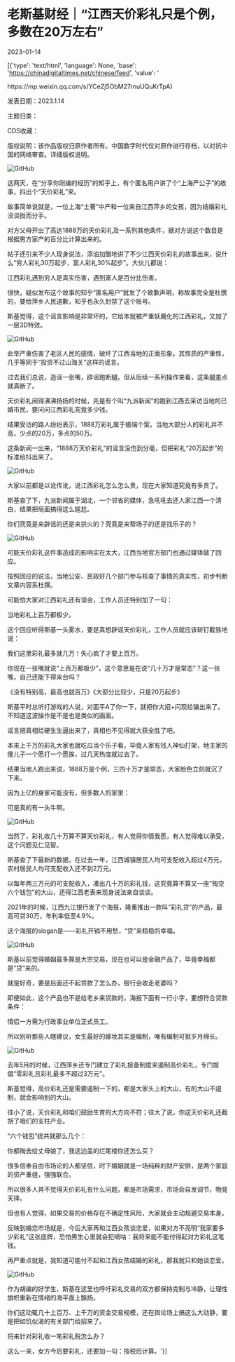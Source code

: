 # 老斯基财经｜“江西天价彩礼只是个例，多数在20万左右”

2023-01-14

[{'type': 'text/html', 'language': None, 'base': 'https://chinadigitaltimes.net/chinese/feed', 'value': '

<div class="su-spoiler-title)

标题：原标题：守护最好的江西女孩

作者：波旁斯基

来源：<a href="https://mp.weixin.qq.com/s/YCeZj5ObM27rnuUQuKrTpA)

发表日期：2023.1.14

主题归类：

CDS收藏：

版权说明：该作品版权归原作者所有。中国数字时代仅对原作进行存档，以对抗中国的网络审查。详细版权说明。





![GitHub](https://chinadigitaltimes.net/chinese/files/2023/01/image-1673687603632.png)

这两天，在“分享你刚编的经历”的知乎上，有个匿名用户讲了个“上海严公子”的故事，抖出个“天价彩礼”来。

故事简单说就是，一位上海“土著”中产和一位来自江西萍乡的女孩，因为结婚彩礼没谈拢而分手。

对方父母开出了高达1888万的天价彩礼及一系列其他条件，据对方说这个数目是根据男方家产的百分比计算出来的。

帖子还引来不少人现身说法，添油加醋地讲了不少江西天价彩礼的故事出来，说什么“穷人彩礼30万起步，富人彩礼30%起步”。大伙儿都说：



江西彩礼遇到穷人是真实伤害，遇到富人是百分比伤害。



很快，疑似发布这个故事的知乎“匿名用户”就发了个致歉声明，称故事完全是杜撰的，要给萍乡人民道歉，知乎也永久封禁了这个账号。

斯基觉得，这个谣言影响是非常坏的，它给本就被严重妖魔化的江西彩礼，又加了一层3D特效。

![GitHub](https://chinadigitaltimes.net/chinese/files/2023/01/post-692029-63c27388624f9.png)

此举严重伤害了老区人民的感情，破坏了江西当地的正面形象。其性质的严重性，几乎等同于“投资不过山海关”这样的谣言。

过去我们总说，造谣一张嘴，辟谣跑断腿。但从后续一系列操作来看，这条腿差点就真断了。

天价彩礼闹得沸沸扬扬的时候，先是有个叫“九派新闻”的跑到江西去采访当地的已婚市民，要问问江西彩礼究竟多少钱。

结果受访的路人纷纷表示，1888万彩礼属于极端个案，当地大部分人的彩礼并不高，少点的20万，多点的50万。

这条新闻一出来，“1888万天价彩礼”的谣言没伤到分毫，但把彩礼“20万起步”的标准给抖出来了。

![GitHub](https://chinadigitaltimes.net/chinese/files/2023/01/image-1673687659894.png)

大家以前都是以讹传讹，说江西彩礼怎么怎么贵，现在大家知道究竟有多贵了。

斯基查了下，九派新闻属于湖北，一个邻省的媒体，急吼吼去还人家江西一个清白，结果把局面搞得这么尴尬。

你们究竟是来辟谣的还是来拱火的？究竟是来帮场子的还是找乐子的？

![GitHub](https://chinadigitaltimes.net/chinese/files/2023/01/post-692029-63c2738872a3a.png)

可能天价彩礼这件事造成的影响实在太大，江西当地官方部门也通过媒体做了回应。

按照回应的说法，当地公安、民政好几个部门参与核查了事情的真实性，初步判断文章内容系杜撰。

可能怕大家对江西彩礼还有误会，工作人员还特别加了一句：



当地彩礼上百万都极少。



这个回应听得斯基一头雾水，要是真想辟谣天价彩礼，工作人员就应该斩钉截铁地说：



我们这里彩礼最多就几万！失心疯了才要上百万。



你现在一张嘴就说“上百万都极少”，这个意思是在说“几十万才是常态”？这一张嘴，自己还能下得来台吗？

《没有特别高，最高也就百万》《大部分比较少，只是20万起步》

斯基平时总听打游戏的人说，对面平A了你一下，就把你大招+闪现给骗出来了。不知道这波操作是不是也是类似的画面。

谣言把真相给硬生生逼出来了，真相也不见得就大获全胜了吧。

本来上千万的彩礼大家也就吃瓜当个乐子看，毕竟人家有钱人神仙打架，地主家的傻儿子一个愿打一个愿挨，过几天热度就过去了。

结果当地人跑出来说，1888万是个例，三四十万才是常态，大家脸色立刻就沉了下来。

因为上亿的身家可能没有，但多数人的家里：



可是真的有一头牛啊。



![GitHub](https://chinadigitaltimes.net/chinese/files/2023/01/post-692029-63c2738884e8a.png)

当然了，彩礼收几十万算不算天价彩礼，有人觉得你情我愿，有人觉得难以承受，这个问题见仁见智。

斯基查了下最新的数据，在过去一年，江西城镇居民人均可支配收入超过4万元，农村居民人均可支配收入还不到2万元。

以每年两三万元的可支配收入，凑出几十万的彩礼钱，这究竟算不算又一座“掏空六个钱包”的大山，还得江西老表来现身说法亲自谈谈。

2021年的时候，江西九江银行发了个海报，隆重推出一款叫“彩礼贷”的产品，最高可贷30万，年利率低至4.9%。

这个海报的slogan是——彩礼开销不用愁，“贷”来稳稳的幸福。

![GitHub](https://chinadigitaltimes.net/chinese/files/2023/01/post-692029-63c273889d111.png)

斯基以前觉得婚姻最多算是大宗交易，现在也可以是金融产品了，毕竟幸福都是“贷”来的。

就是好奇，要是后面还不起贷款了怎么办，银行会收走老婆吗？

即便如此，这个产品也不是给老乡来贷款的，海报下面有一行小字，要想符合贷款条件：



情侣一方需为行政事业单位正式员工。



所以别听那些人瞎建议，女生最好的嫁妆其实是编制，唯有编制可抵岁月绵长。

![GitHub](https://chinadigitaltimes.net/chinese/files/2023/01/post-692029-63c27388ae713.png)

去年5月的时候，江西萍乡还专门建立了彩礼报备制度来遏制高价彩礼，专门提倡“零彩礼且彩礼最多不超过3万元”。

斯基觉得，高价彩礼还是需要遏制一下的，都是大家头上的大山，有的大山不遏制，就会影响别的大山。

往小了说，天价彩礼和咱们鼓励生育的大方向不符；往大了说，你这天价彩礼还截胡了咱们的支柱产业。

“六个钱包”统共就那么几个：



你都掏去给丈母娘了，我这边盖的烂尾楼你还怎么买？



很多信奉自由市场论的人都坚信，时下婚姻就是一场纯粹的财产安排，是两个家庭的资产重组，强强联合。

所以很多人并不觉得天价彩礼有什么问题，都是市场需求，市场会自发调节，物竞天择。

但也有人觉得，如果交易的价格存在不确定性风险，大家就会主动规避交易本身。

反映到婚恋市场就是，今后大家再和江西女孩谈恋爱，如果对方不亮明“我家要多少彩礼”这张底牌，恐怕男生心里就会犯嘀咕：我将来能不能付得起对方彩礼这笔钱。

再严重点就是，我知道可能付不起和江西女孩结婚的彩礼，那我就只和她谈恋爱。

![GitHub](https://chinadigitaltimes.net/chinese/files/2023/01/post-692029-63c27388c19cf.png)

作为胡编的好学生，斯基在这里也呼吁彩礼交易的双方都保持克制与冷静，让理性旗帜重新在情绪的海平面上飘扬。

你们这动辄几十上百万、上千万的资金交易规模，还在舆论场上搞这么大动静，要是把如饥似渴的有关部门给招来了。



将来针对彩礼收一笔彩礼税怎么办？



这么一来，女方今后要彩礼，还要加一句：按税后计算。'}]